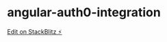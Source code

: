 # angular-auth0-integration

[Edit on StackBlitz ⚡️](https://stackblitz.com/edit/angular-auth0-integration)